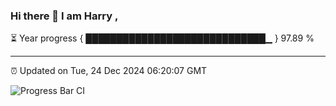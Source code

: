 ### Hi there 👋 I am Harry , 

⏳ Year progress { █████████████████████████████▁ } 97.89 %

---

⏰ Updated on Tue, 24 Dec 2024 06:20:07 GMT

![Progress Bar CI](https://github.com/duykhang68/duykhang68/workflows/Progress%20Bar%20CI/badge.svg)
